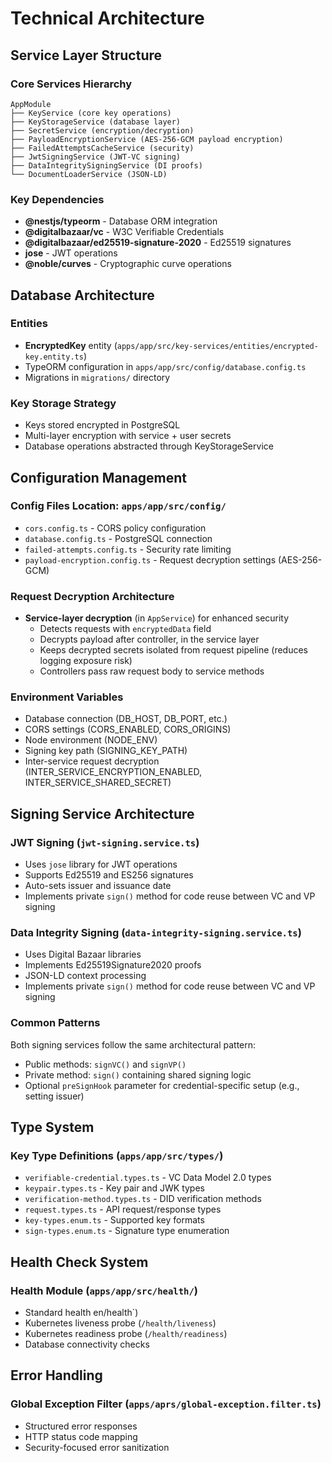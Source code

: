 # Technical Architecture

## Service Layer Structure

### Core Services Hierarchy

```
AppModule
├── KeyService (core key operations)
├── KeyStorageService (database layer)
├── SecretService (encryption/decryption)
├── PayloadEncryptionService (AES-256-GCM payload encryption)
├── FailedAttemptsCacheService (security)
├── JwtSigningService (JWT-VC signing)
├── DataIntegritySigningService (DI proofs)
└── DocumentLoaderService (JSON-LD)
```

### Key Dependencies

- **@nestjs/typeorm** - Database ORM integration
- **@digitalbazaar/vc** - W3C Verifiable Credentials
- **@digitalbazaar/ed25519-signature-2020** - Ed25519 signatures
- **jose** - JWT operations
- **@noble/curves** - Cryptographic curve operations

## Database Architecture

### Entities
- **EncryptedKey** entity (`apps/app/src/key-services/entities/encrypted-key.entity.ts`)
- TypeORM configuration in `apps/app/src/config/database.config.ts`
- Migrations in `migrations/` directory

### Key Storage Strategy
- Keys stored encrypted in PostgreSQL
- Multi-layer encryption with service + user secrets
- Database operations abstracted through KeyStorageService

## Configuration Management

### Config Files Location: `apps/app/src/config/`
- `cors.config.ts` - CORS policy configuration
- `database.config.ts` - PostgreSQL connection
- `failed-attempts.config.ts` - Security rate limiting
- `payload-encryption.config.ts` - Request decryption settings (AES-256-GCM)

### Request Decryption Architecture
- **Service-layer decryption** (in `AppService`) for enhanced security
  - Detects requests with `encryptedData` field
  - Decrypts payload after controller, in the service layer
  - Keeps decrypted secrets isolated from request pipeline (reduces logging exposure risk)
  - Controllers pass raw request body to service methods

### Environment Variables
- Database connection (DB_HOST, DB_PORT, etc.)
- CORS settings (CORS_ENABLED, CORS_ORIGINS)
- Node environment (NODE_ENV)
- Signing key path (SIGNING_KEY_PATH)
- Inter-service request decryption (INTER_SERVICE_ENCRYPTION_ENABLED, INTER_SERVICE_SHARED_SECRET)

## Signing Service Architecture

### JWT Signing (`jwt-signing.service.ts`)
- Uses `jose` library for JWT operations
- Supports Ed25519 and ES256 signatures
- Auto-sets issuer and issuance date
- Implements private `sign()` method for code reuse between VC and VP signing

### Data Integrity Signing (`data-integrity-signing.service.ts`)
- Uses Digital Bazaar libraries
- Implements Ed25519Signature2020 proofs
- JSON-LD context processing
- Implements private `sign()` method for code reuse between VC and VP signing

### Common Patterns
Both signing services follow the same architectural pattern:
- Public methods: `signVC()` and `signVP()`
- Private method: `sign()` containing shared signing logic
- Optional `preSignHook` parameter for credential-specific setup (e.g., setting issuer)

## Type System

### Key Type Definitions (`apps/app/src/types/`)
- `verifiable-credential.types.ts` - VC Data Model 2.0 types
- `keypair.types.ts` - Key pair and JWK types
- `verification-method.types.ts` - DID verification methods
- `request.types.ts` - API request/response types
- `key-types.enum.ts` - Supported key formats
- `sign-types.enum.ts` - Signature type enumeration

## Health Check System

### Health Module (`apps/app/src/health/`)
- Standard health en/health`)
- Kubernetes liveness probe (`/health/liveness`)  
- Kubernetes readiness probe (`/health/readiness`)
- Database connectivity checks

## Error Handling

### Global Exception Filter (`apps/aprs/global-exception.filter.ts`)
- Structured error responses
- HTTP status code mapping
- Security-focused error sanitization